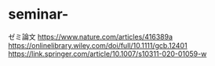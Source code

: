 # seminar-
ゼミ論文
https://www.nature.com/articles/416389a
https://onlinelibrary.wiley.com/doi/full/10.1111/gcb.12401
https://link.springer.com/article/10.1007/s10311-020-01059-w
